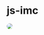 # js-imc


<div>
<img align="center" style="border-radius:50px;" 
src="https://media.discordapp.net/attachments/883697176360914944/892113125535526912/unknown.png?width=735&height=473">
</div>

